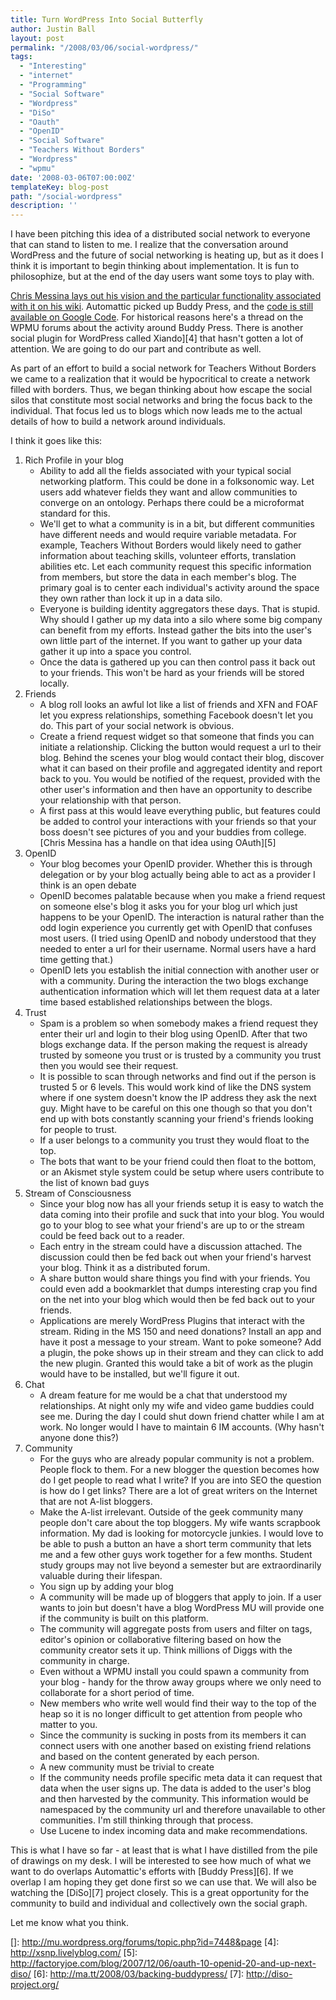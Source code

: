 ```yaml
---
title: Turn WordPress Into Social Butterfly
author: Justin Ball
layout: post
permalink: "/2008/03/06/social-wordpress/"
tags:
  - "Interesting"
  - "internet"
  - "Programming"
  - "Social Software"
  - "Wordpress"
  - "DiSo"
  - "Oauth"
  - "OpenID"
  - "Social Software"
  - "Teachers Without Borders"
  - "Wordpress"
  - "wpmu"
date: '2008-03-06T07:00:00Z'
templateKey: blog-post
path: "/social-wordpress"
description: ''
---
```


I have been pitching this idea of a distributed social network to everyone that can stand to listen to me. I realize that the conversation around WordPress and the future of social networking is heating up, but as it does I think it is important to begin thinking about implementation. It is fun to philosophize, but at the end of the day users want some toys to play with.

[Chris Messina lays out his vision and the particular functionality associated with it on his wiki][1]. Automattic picked up Buddy Press, and the [code is still available on Google Code][2]. For historical reasons here's a thread on the WPMU forums about the activity around Buddy Press. There is another social plugin for WordPress called Xiando][4] that hasn't gotten a lot of attention.
We are going to do our part and contribute as well.

As part of an effort to build a social network for Teachers Without Borders we came to a realization that it would be hypocritical to create a network filled with borders. Thus, we began thinking about how escape the social silos that constitute most social networks and bring the focus back to the individual. That focus led us to blogs which now leads me to the actual details of how to build a network around individuals.

I think it goes like this:

1.  Rich Profile in your blog
    *   Ability to add all the fields associated with your typical social networking platform. This could be done in a folksonomic way. Let users add whatever fields they want and allow communities to converge on an ontology. Perhaps there could be a microformat standard for this.
    *   We'll get to what a community is in a bit, but different communities have different needs and would require variable metadata. For example, Teachers Without Borders would likely need to gather information about teaching skills, volunteer efforts, translation abilities etc. Let each community request this specific information from members, but store the data in each member's blog. The primary goal is to center each individual's activity around the space they own rather than lock it up in a data silo.
    *   Everyone is building identity aggregators these days. That is stupid. Why should I gather up my data into a silo where some big company can benefit from my efforts. Instead gather the bits into the user's own little part of the internet. If you want to gather up your data gather it up into a space you control.
    *   Once the data is gathered up you can then control pass it back out to your friends. This won't be hard as your friends will be stored locally.
2.  Friends
    *   A blog roll looks an awful lot like a list of friends and XFN and FOAF let you express relationships, something Facebook doesn't let you do. This part of your social network is obvious.
    *   Create a friend request widget so that someone that finds you can initiate a relationship. Clicking the button would request a url to their blog. Behind the scenes your blog would contact their blog, discover what it can based on their profile and aggregated identity and report back to you. You would be notified of the request, provided with the other user's information and then have an opportunity to describe your relationship with that person.
    *   A first pass at this would leave everything public, but features could be added to control your interactions with your friends so that your boss doesn't see pictures of you and your buddies from college. [Chris Messina has a handle on that idea using OAuth][5]
3.  OpenID
    *   Your blog becomes your OpenID provider. Whether this is through delegation or by your blog actually being able to act as a provider I think is an open debate
    *   OpenID becomes palatable because when you make a friend request on someone else's blog it asks you for your blog url which just happens to be your OpenID. The interaction is natural rather than the odd login experience you currently get with OpenID that confuses most users. (I tried using OpenID and nobody understood that they needed to enter a url for their username. Normal users have a hard time getting that.)
    *   OpenID lets you establish the initial connection with another user or with a community. During the interaction the two blogs exchange authentication information which will let them request data at a later time based established relationships between the blogs.
4.  Trust
    *   Spam is a problem so when somebody makes a friend request they enter their url and login to their blog using OpenID. After that two blogs exchange data. If the person making the request is already trusted by someone you trust or is trusted by a community you trust then you would see their request.
    *   It is possible to scan through networks and find out if the person is trusted 5 or 6 levels. This would work kind of like the DNS system where if one system doesn't know the IP address they ask the next guy. Might have to be careful on this one though so that you don't end up with bots constantly scanning your friend's friends looking for people to trust.
    *   If a user belongs to a community you trust they would float to the top.
    *   The bots that want to be your friend could then float to the bottom, or an Akismet style system could be setup where users contribute to the list of known bad guys
5.  Stream of Consciousness
    *   Since your blog now has all your friends setup it is easy to watch the data coming into their profile and suck that into your blog. You would go to your blog to see what your friend's are up to or the stream could be feed back out to a reader.
    *   Each entry in the stream could have a discussion attached. The discussion could then be fed back out when your friend's harvest your blog. Think it as a distributed forum.
    *   A share button would share things you find with your friends. You could even add a bookmarklet that dumps interesting crap you find on the net into your blog which would then be fed back out to your friends.
    *   Applications are merely WordPress Plugins that interact with the stream. Riding in the MS 150 and need donations? Install an app and have it post a message to your stream. Want to poke someone? Add a plugin, the poke shows up in their stream and they can click to add the new plugin. Granted this would take a bit of work as the plugin would have to be installed, but we'll figure it out.
6.  Chat
    *   A dream feature for me would be a chat that understood my relationships. At night only my wife and video game buddies could see me. During the day I could shut down friend chatter while I am at work. No longer would I have to maintain 6 IM accounts. (Why hasn't anyone done this?)
7.  Community
    *   For the guys who are already popular community is not a problem. People flock to them. For a new blogger the question becomes how do I get people to read what I write? If you are into SEO the question is how do I get links? There are a lot of great writers on the Internet that are not A-list bloggers.
    *   Make the A-list irrelevant. Outside of the geek community many people don't care about the top bloggers. My wife wants scrapbook information. My dad is looking for motorcycle junkies. I would love to be able to push a button an have a short term community that lets me and a few other guys work together for a few months. Student study groups may not live beyond a semester but are extraordinarily valuable during their lifespan.
    *   You sign up by adding your blog
    *   A community will be made up of bloggers that apply to join. If a user wants to join but doesn't have a blog WordPress MU will provide one if the community is built on this platform.
    *   The community will aggregate posts from users and filter on tags, editor's opinion or collaborative filtering based on how the community creator sets it up. Think millions of Diggs with the community in charge.
    *   Even without a WPMU install you could spawn a community from your blog - handy for the throw away groups where we only need to collaborate for a short period of time.
    *   New members who write well would find their way to the top of the heap so it is no longer difficult to get attention from people who matter to you.
    *   Since the community is sucking in posts from its members it can connect users with one another based on existing friend relations and based on the content generated by each person.
    *   A new community must be trivial to create
    *   If the community needs profile specific meta data it can request that data when the user signs up. The data is added to the user's blog and then harvested by the community. This information would be namespaced by the community url and therefore unavailable to other communities. I'm still thinking through that process.
    *   Use Lucene to index incoming data and make recommendations.

This is what I have so far - at least that is what I have distilled from the pile of drawings on my desk. I will be interested to see how much of what we want to do overlaps Automattic's efforts with [Buddy Press][6]. If we overlap I am hoping they get done first so we can use that. We will also be watching the [DiSo][7] project closely. This is a great opportunity for the community to build and individual and collectively own the social graph.

Let me know what you think.

 [1]: http://factoryjoe.pbwiki.com/DistributedSocialNetwork
 [2]: http://code.google.com/p/buddypress/
 []: http://mu.wordpress.org/forums/topic.php?id=7448&page
 [4]: http://xsnp.livelyblog.com/
 [5]: http://factoryjoe.com/blog/2007/12/06/oauth-10-openid-20-and-up-next-diso/
 [6]: http://ma.tt/2008/03/backing-buddypress/
 [7]: http://diso-project.org/
